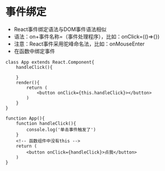 # 事件绑定
- React事件绑定语法与DOM事件语法相似
- 语法：on+事件名称=（事件处理程序），比如：onClick=(()=>{})
- 注意：React事件采用驼峰命名法，比如：onMouseEnter
- 在函数中绑定事件
```
class App extends React.Component{
    handleClick(){
        
    }
    render(){
        return (
            <button onClick={this.handleClick}></button>
        )
    }
}
```
```
function App(){
    function handleClick(){
        console.log('单击事件触发了')
    }
    <!-- 函数组件中没有this -->
    return (
        <button onClick={handleClick}>点我</button>
    )
}
```

